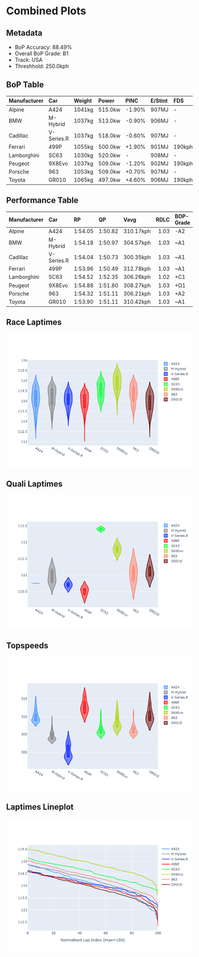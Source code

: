 # Combined Plots

## Metadata

- BoP Accuracy: 88.49%
- Overall BoP Grade: B1
- Track: USA
- Threshhold: 250.0kph

## BoP Table
| Manufacturer   | Car        | Weight   | Power   | PINC   | E/Stint   | FDS    |
|:---------------|:-----------|:---------|:--------|:-------|:----------|:-------|
| Alpine         | A424       | 1041kg   | 515.0kw | -1.90% | 907MJ     | -      |
| BMW            | M-Hybrid   | 1037kg   | 513.0kw | -0.90% | 906MJ     | -      |
| Cadillac       | V-Series.R | 1037kg   | 518.0kw | -0.60% | 907MJ     | -      |
| Ferrari        | 499P       | 1055kg   | 500.0kw | +1.90% | 901MJ     | 190kph |
| Lamborghini    | SC63       | 1030kg   | 520.0kw | -      | 908MJ     | -      |
| Peugeot        | 9X8Evo     | 1037kg   | 509.0kw | -1.20% | 902MJ     | 190kph |
| Porsche        | 963        | 1053kg   | 509.0kw | +0.70% | 907MJ     | -      |
| Toyota         | GR010      | 1065kg   | 497.0kw | +4.60% | 906MJ     | 190kph |

## Performance Table
| Manufacturer   | Car        | RP      | QP      | Vavg      |   RDLC | BOP-Grade   | Match   |
|:---------------|:-----------|:--------|:--------|:----------|-------:|:------------|:--------|
| Alpine         | A424       | 1:54.05 | 1:50.82 | 310.17kph |   1.03 | -A2         | 94.33%  |
| BMW            | M-Hybrid   | 1:54.18 | 1:50.97 | 304.57kph |   1.03 | ~A1         | 99.51%  |
| Cadillac       | V-Series.R | 1:54.04 | 1:50.73 | 300.35kph |   1.03 | ~A1         | 100.00% |
| Ferrari        | 499P       | 1:53.96 | 1:50.49 | 312.78kph |   1.03 | ~A1         | 97.37%  |
| Lamborghini    | SC63       | 1:54.52 | 1:52.35 | 306.26kph |   1.02 | +C1         | 80.00%  |
| Peugeot        | 9X8Evo     | 1:54.88 | 1:51.80 | 308.27kph |   1.03 | +Ω1         | 49.13%  |
| Porsche        | 963        | 1:54.32 | 1:51.11 | 306.21kph |   1.03 | +A2         | 90.20%  |
| Toyota         | GR010      | 1:53.90 | 1:51.11 | 310.42kph |   1.03 | ~A1         | 97.40%  |

## Race Laptimes
![Race Laptimes](images/race_violin.png)

## Quali Laptimes
![Quali Laptimes](images/quali_violin.png)

## Topspeeds
![Topspeeds](images/topspeed_violin.png)

## Laptimes Lineplot
![Laptimes Lineplot](images/laptime_line.png)

